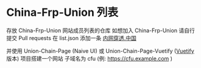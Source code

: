 # China-Frp-Union 列表
存放 China-Frp-Union 网站成员列表的仓库
如想加入 China-Frp-Union 请自行提交 Pull requests 在 list.json 添加一条
[内网穿透.中国](https://xn--v6qw21h0gd43u.xn--fiqs8s/)

并使用 Union-Chain-Page (Naive UI) 或 Union-Chain-Page-Vuetify ([Vuetify](https://github.com/China-Frp-Union/cfu-list/tree/main) 版本) 项目搭建一个网站 子域名为 cfu (例:  https://cfu.example.com )
